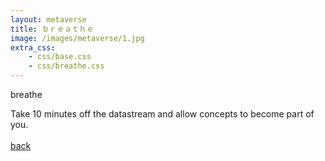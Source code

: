 ```yaml
---
layout: metaverse
title: ｂｒｅａｔｈｅ
image: /images/metaverse/1.jpg
extra_css: 
    - css/base.css
    - css/breathe.css
---
```


<p class="header neon" data-text='breathe'>breathe</p>
<div class="circle neon-circle"></div>

<div class="container">
Take 10 minutes off the datastream and allow concepts to become part of you.  

<br>
<br>
<a href="/metaverse">back</a>

</div>